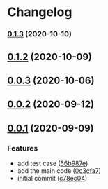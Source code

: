 # Changelog

### [0.1.3](https://github.com/mljs/nGMCA/compare/v0.1.2...v0.1.3) (2020-10-10)

## [0.1.2](https://github.com/mljs/nGMCA/compare/v0.1.1...v0.1.2) (2020-10-09)



## [0.0.3](https://github.com/mljs/nGMCA/compare/v0.0.2...v0.0.3) (2020-10-06)



## [0.0.2](https://github.com/mljs/nGMCA/compare/v0.0.1...v0.0.2) (2020-09-12)



## [0.0.1](https://github.com/mljs/nGMCA/compare/c78ec0450751ca42f70b71e56322422bd1f2cf39...v0.0.1) (2020-09-09)


### Features

* add test case ([56b987e](https://github.com/mljs/nGMCA/commit/56b987ee4b50fbc4d534c52d8b1280525999028f))
* add the main code ([0c3cfa7](https://github.com/mljs/nGMCA/commit/0c3cfa7d6c7723198d684df747834b6e51a290a3))
* initial commit ([c78ec04](https://github.com/mljs/nGMCA/commit/c78ec0450751ca42f70b71e56322422bd1f2cf39))



